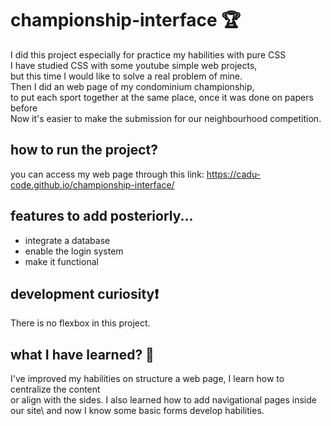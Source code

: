 # championship-interface 🏆

I did this project especially for practice my habilities with pure CSS\
I have studied CSS with some youtube simple web projects,\
but this time I would like to solve a real problem of mine.\
Then I did an web page of my condominium championship,\
to put each sport together at the same place, once it was done on papers before\
Now it's easier to make the submission for our neighbourhood competition.

## how to run the project?

you can access my web page through this link: <https://cadu-code.github.io/championship-interface/> 

## features to add posteriorly...

* integrate a database
* enable the login system
* make it functional

## development curiosity❗

There is no flexbox in this project.

## what I have learned? 🧠

I've improved my habilities on structure a web page, I learn how to centralize the content\
or align with the sides. I also learned how to add navigational pages inside our site\ 
and now I know some basic forms develop habilities.
